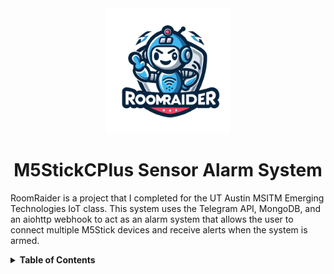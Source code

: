 <div align="center">
    <img src="./docs/logo-removebg.png" width="200px">
    <h1>M5StickCPlus Sensor Alarm System</h1>
</div>

RoomRaider is a project that I completed for the UT Austin MSITM Emerging Technologies IoT class. This system uses the Telegram API, MongoDB, and an aiohttp webhook to act as an alarm system that allows the user to connect multiple M5Stick devices and receive alerts when the system is armed.

<details>
    <summary><b>Table of Contents</b></summary>
    <ol>
        <li><a href="#about">About</a></li>
        <li><a href="#setup">Setup</a></li>
        <ol>
            <li><a href="#pre-requisites">Requirements</a></li>
            <li><a href="#setup">Setup</a></li>
            <li><a href="#usage">Usage</a></li>
        </ol> 
        <li><a href="#usage">Usage</a></li>
    </ol> 
</details>